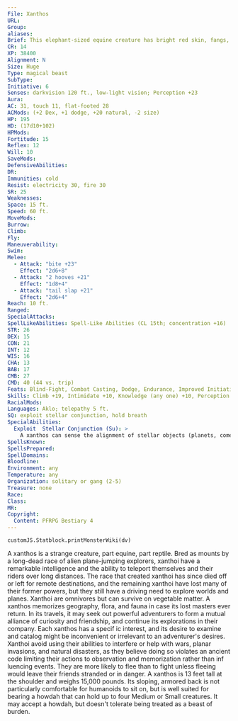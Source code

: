 ```yaml
---
File: Xanthos
URL: 
Group: 
aliases: 
Brief: This elephant-sized equine creature has bright red skin, fangs, six eyes, and armored plates on its head, neck, and back.
CR: 14
XP: 38400
Alignment: N
Size: Huge
Type: magical beast
SubType: 
Initiative: 6
Senses: darkvision 120 ft., low-light vision; Perception +23
Aura: 
AC: 31, touch 11, flat-footed 28
ACMods: (+2 Dex, +1 dodge, +20 natural, -2 size)
HP: 195
HD: (17d10+102)
HPMods: 
Fortitude: 15
Reflex: 12
Will: 10
SaveMods: 
DefensiveAbilities: 
DR: 
Immunities: cold
Resist: electricity 30, fire 30
SR: 25
Weaknesses: 
Space: 15 ft.
Speed: 60 ft.
MoveMods: 
Burrow: 
Climb: 
Fly: 
Maneuverability: 
Swim: 
Melee: 
  - Attack: "bite +23"
    Effect: "2d6+8"
  - Attack: "2 hooves +21"
    Effect: "1d8+4"
  - Attack: "tail slap +21"
    Effect: "2d6+4"
Reach: 10 ft.
Ranged: 
SpecialAttacks: 
SpellLikeAbilities: Spell-Like Abilities (CL 15th; concentration +16)  5/day-know direction, locate creature, purify food and drink, teleport
STR: 26
DEX: 15
CON: 21
INT: 12
WIS: 16
CHA: 13
BAB: 17
CMB: 27
CMD: 40 (44 vs. trip)
Feats: Blind-Fight, Combat Casting, Dodge, Endurance, Improved Initiative, Iron Will, Mobility, Multiattack, Toughness, Wind Stance
Skills: Climb +19, Intimidate +10, Knowledge (any one) +10, Perception +23, Swim +19
RacialMods: 
Languages: Aklo; telepathy 5 ft.
SQ: exploit stellar conjunction, hold breath
SpecialAbilities:
  Exploit  Stellar Conjunction (Su): >
    A xanthos can sense the alignment of stellar objects (planets, comets, asteroids, and so on) and when they form conjunctions that allow it to use its magic for interplanetary travel. During these conjunctions, the xanthos can use its teleport spell-like ability as interplanetary teleportUM to reach any other world in its current solar system, or as plane shift to reach any known plane. A conjunction remains viable for only 10d10 hours, after which it could be days, weeks, or even months before another conjunction occurs that would once again allow travel between those two locations.
SpellsKnown: 
SpellsPrepared: 
SpellDomains: 
Bloodline: 
Environment: any
Temperature: any
Organization: solitary or gang (2-5)
Treasure: none
Race: 
Class: 
MR: 
Copyright:
  Content: PFRPG Bestiary 4
---
```

```dataviewjs
customJS.Statblock.printMonsterWiki(dv)
```
A xanthos is a strange creature, part equine, part reptile. Bred as mounts by a long-dead race of alien plane-jumping explorers, xanthoi have a remarkable intelligence and the ability to teleport themselves and their riders over long distances. The race that created xanthoi has since died off or left for remote destinations, and the remaining xanthoi have lost many of their former powers, but they still have a driving need to explore worlds and planes. Xanthoi are omnivores but can survive on vegetable matter. A xanthos memorizes geography, flora, and fauna in case its lost masters ever return. In its travels, it may seek out powerful adventurers to form a mutual alliance of curiosity and friendship, and continue its explorations in their company. Each xanthos has a specif ic interest, and its desire to examine and catalog might be inconvenient or irrelevant to an adventurer's desires. Xanthoi avoid using their abilities to interfere or help with wars, planar invasions, and natural disasters, as they believe doing so violates an ancient code limiting their actions to observation and memorization rather than inf luencing events. They are more likely to flee than to fight unless fleeing would leave their friends stranded or in danger. A xanthos is 13 feet tall at the shoulder and weighs 15,000 pounds. Its sloping, armored back is not particularly comfortable for humanoids to sit on, but is well suited for bearing a howdah that can hold up to four Medium or Small creatures. It may accept a howdah, but doesn't tolerate being treated as a beast of burden.
